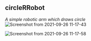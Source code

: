 ## circleRRobot
_A simple robotic arm which draws circle_  
![Screenshot from 2021-09-26 11-17-43](https://user-images.githubusercontent.com/53397398/134799721-401e5c10-d6d1-4fe9-aca4-c1edcd8e7de6.png)

![Screenshot from 2021-09-26 11-17-58](https://user-images.githubusercontent.com/53397398/134799724-13013ffb-5721-4599-a964-bff9997b2a5f.png)
